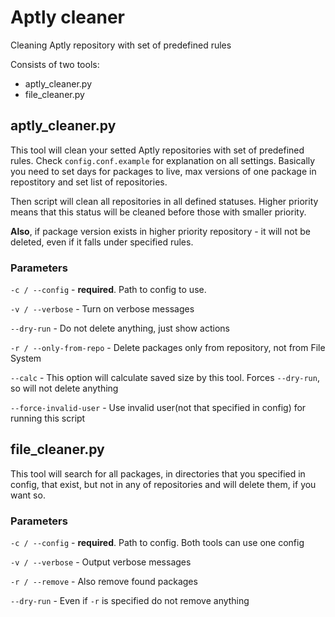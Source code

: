 # Aptly cleaner
Cleaning Aptly repository with set of predefined rules

Consists of two tools:
* aptly_cleaner.py
* file_cleaner.py

## aptly_cleaner.py
This tool will clean your setted Aptly repositories with set of predefined rules.
Check `config.conf.example` for explanation on all settings.
Basically you need to set days for packages to live, max versions of one package in repostitory and set list of repositories.

Then script will clean all repositories in all defined statuses. Higher priority means that this status will be cleaned before those with smaller priority.

**Also**, if package version exists in higher priority repository - it will not be deleted, even if it falls under specified rules.

### Parameters
`-c / --config` - **required**. Path to config to use.

`-v / --verbose` - Turn on verbose messages

`--dry-run` - Do not delete anything, just show actions

`-r / --only-from-repo` - Delete packages only from repository, not from File System

`--calc` - This option will calculate saved size by this tool. Forces `--dry-run`, so will not delete anything

`--force-invalid-user` - Use invalid user(not that specified in config) for running this script

## file_cleaner.py
This tool will search for all packages, in directories that you specified in config, that exist, but not in any of repositories and will delete them, if you want so.

### Parameters
`-c / --config` - **required**. Path to config. Both tools can use one config

`-v / --verbose` - Output verbose messages

`-r / --remove` - Also remove found packages

`--dry-run` - Even if `-r` is specified do not remove anything
